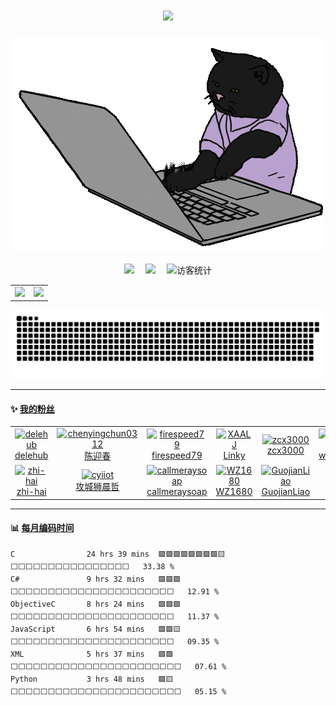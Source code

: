 <!-- 动态打字效果 -->
<h1 align="center">
  <a href="https://xqyjlj.github.io/">
    <img src="https://readme-typing-svg.herokuapp.com/?lines=似此星辰非昨夜，为谁风露立中宵&center=true&size=27">
  </a>
</h1>

<div align="center" ><img order-radius="100px" src="coding.gif"/></div>
<br>

<div align="center">
  <a href="https://xqyjlj.github.io/"><img src="https://img.shields.io/badge/blog-博客-blue"></a>&emsp;
  <a href="https://space.bilibili.com/24969427/"><img src="https://img.shields.io/badge/bilibili-B站-ff69b4"></a>&emsp;
  <img src="https://visitor-badge.glitch.me/badge?page_id=xqyjlj" alt="访客统计" />
</div>

<table>
  <tr>
    <td>
      <img src="https://github-readme-stats.vercel.app/api/top-langs/?username=xqyjlj&theme=dark&layout=compact&count_private=true" height="180"/>
    </td>
    <td>
      <img src="https://github-readme-stats.vercel.app/api?username=xqyjlj&theme=dark&show_icons=true&count_private=true" height="180"/>
    </td>
  </tr>
</table>

<div align="center"><img src="./snake/github-contribution-grid-snake-dark.svg" /></div>

---

#### :sparkles: [我的粉丝](https://github.com/xqyjlj?tab=followers)

<!--START_SECTION:followers-->
<table>
  <tr>
    <td align="center">
      <a href="https://github.com/delehub">
        <img src="https://avatars2.githubusercontent.com/u/64998722" width="100px;" alt="delehub"/>
      </a>
      <br />
      <a href="https://github.com/delehub">delehub</a>
    </td>
    <td align="center">
      <a href="https://github.com/chenyingchun0312">
        <img src="https://avatars2.githubusercontent.com/u/44871523" width="100px;" alt="chenyingchun0312"/>
      </a>
      <br />
      <a href="https://github.com/chenyingchun0312">陈迎春</a>
    </td>
    <td align="center">
      <a href="https://github.com/firespeed79">
        <img src="https://avatars2.githubusercontent.com/u/4322731" width="100px;" alt="firespeed79"/>
      </a>
      <br />
      <a href="https://github.com/firespeed79">firespeed79</a>
    </td>
    <td align="center">
      <a href="https://github.com/XAALJ">
        <img src="https://avatars2.githubusercontent.com/u/44630193" width="100px;" alt="XAALJ"/>
      </a>
      <br />
      <a href="https://github.com/XAALJ">Linky</a>
    </td>
    <td align="center">
      <a href="https://github.com/zcx3000">
        <img src="https://avatars2.githubusercontent.com/u/32561147" width="100px;" alt="zcx3000"/>
      </a>
      <br />
      <a href="https://github.com/zcx3000">zcx3000</a>
    </td>
    <td align="center">
      <a href="https://github.com/weiluo66">
        <img src="https://avatars2.githubusercontent.com/u/46224015" width="100px;" alt="weiluo66"/>
      </a>
      <br />
      <a href="https://github.com/weiluo66">weiluo66</a>
    </td>
    <td align="center">
      <a href="https://github.com/eclipsesw">
        <img src="https://avatars2.githubusercontent.com/u/54465865" width="100px;" alt="eclipsesw"/>
      </a>
      <br />
      <a href="https://github.com/eclipsesw">shiwei</a>
    </td>
  </tr>
  <tr>
    <td align="center">
      <a href="https://github.com/zhi-hai">
        <img src="https://avatars2.githubusercontent.com/u/72931440" width="100px;" alt="zhi-hai"/>
      </a>
      <br />
      <a href="https://github.com/zhi-hai">zhi-hai</a>
    </td>
    <td align="center">
      <a href="https://github.com/cyiiot">
        <img src="https://avatars2.githubusercontent.com/u/25081194" width="100px;" alt="cyiiot"/>
      </a>
      <br />
      <a href="https://github.com/cyiiot">攻城狮晨哲</a>
    </td>
    <td align="center">
      <a href="https://github.com/callmeraysoap">
        <img src="https://avatars2.githubusercontent.com/u/43848953" width="100px;" alt="callmeraysoap"/>
      </a>
      <br />
      <a href="https://github.com/callmeraysoap">callmeraysoap</a>
    </td>
    <td align="center">
      <a href="https://github.com/WZ1680">
        <img src="https://avatars2.githubusercontent.com/u/74898457" width="100px;" alt="WZ1680"/>
      </a>
      <br />
      <a href="https://github.com/WZ1680">WZ1680</a>
    </td>
    <td align="center">
      <a href="https://github.com/GuojianLiao">
        <img src="https://avatars2.githubusercontent.com/u/67375859" width="100px;" alt="GuojianLiao"/>
      </a>
      <br />
      <a href="https://github.com/GuojianLiao">GuojianLiao</a>
    </td>
  </tr>
</table>
<!--END_SECTION:followers-->

---

#### :bar_chart: [每月编码时间](https://github.com/muety/wakapi)

<!--START_SECTION:waka-->

```text
C                24 hrs 39 mins  🟩🟩🟩🟩🟩🟩🟩🟩🟨⬜⬜⬜⬜⬜⬜⬜⬜⬜⬜⬜⬜⬜⬜⬜⬜   33.38 %
C#               9 hrs 32 mins   🟩🟩🟩⬜⬜⬜⬜⬜⬜⬜⬜⬜⬜⬜⬜⬜⬜⬜⬜⬜⬜⬜⬜⬜⬜   12.91 %
ObjectiveC       8 hrs 24 mins   🟩🟩🟩⬜⬜⬜⬜⬜⬜⬜⬜⬜⬜⬜⬜⬜⬜⬜⬜⬜⬜⬜⬜⬜⬜   11.37 %
JavaScript       6 hrs 54 mins   🟩🟩🟨⬜⬜⬜⬜⬜⬜⬜⬜⬜⬜⬜⬜⬜⬜⬜⬜⬜⬜⬜⬜⬜⬜   09.35 %
XML              5 hrs 37 mins   🟩🟩⬜⬜⬜⬜⬜⬜⬜⬜⬜⬜⬜⬜⬜⬜⬜⬜⬜⬜⬜⬜⬜⬜⬜   07.61 %
Python           3 hrs 48 mins   🟩🟨⬜⬜⬜⬜⬜⬜⬜⬜⬜⬜⬜⬜⬜⬜⬜⬜⬜⬜⬜⬜⬜⬜⬜   05.15 %
```

<!--END_SECTION:waka-->
